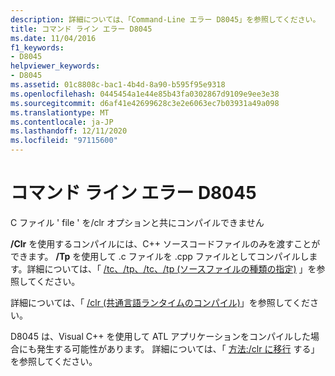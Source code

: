 ```yaml
---
description: 詳細については、「Command-Line エラー D8045」を参照してください。
title: コマンド ライン エラー D8045
ms.date: 11/04/2016
f1_keywords:
- D8045
helpviewer_keywords:
- D8045
ms.assetid: 01c8808c-bac1-4b4d-8a90-b595f95e9318
ms.openlocfilehash: 0445454a1e44e85b43fa0302867d9109e9ee3e38
ms.sourcegitcommit: d6af41e42699628c3e2e6063ec7b03931a49a098
ms.translationtype: MT
ms.contentlocale: ja-JP
ms.lasthandoff: 12/11/2020
ms.locfileid: "97115600"
---
```

# <a name="command-line-error-d8045"></a>コマンド ライン エラー D8045

C ファイル ' file ' を/clr オプションと共にコンパイルできません

**/Clr** を使用するコンパイルには、C++ ソースコードファイルのみを渡すことができます。  **/Tp** を使用して .c ファイルを .cpp ファイルとしてコンパイルします。詳細については、「 [/tc、/tp、/tc、/tp (ソースファイルの種類の指定)](../../build/reference/tc-tp-tc-tp-specify-source-file-type.md) 」を参照してください。

詳細については、「 [/clr (共通言語ランタイムのコンパイル)](../../build/reference/clr-common-language-runtime-compilation.md)」を参照してください。

D8045 は、Visual C++ を使用して ATL アプリケーションをコンパイルした場合にも発生する可能性があります。 詳細については、「 [方法:/clr に移行](../../dotnet/how-to-migrate-to-clr.md) する」を参照してください。
